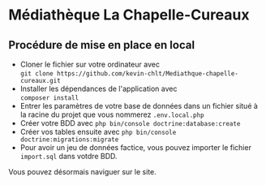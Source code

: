 # Médiathèque La Chapelle-Cureaux

## Procédure de mise en place en local

- Cloner le fichier sur votre ordinateur avec  
  `git clone https://github.com/kevin-chlt/Mediathque-chapelle-cureaux.git`
- Installer les dépendances de l'application avec  
  `composer install`
- Entrer les paramètres de votre base de données dans un fichier situé à la racine du projet que vous nommerez
`.env.local.php` 
- Créer votre BDD avec `php bin/console doctrine:database:create`  
- Créer vos tables ensuite avec `php bin/console doctrine:migrations:migrate`
- Pour avoir un jeu de données factice, vous pouvez importer le fichier `import.sql` dans votdre BDD.

Vous pouvez désormais naviguer sur le site.
